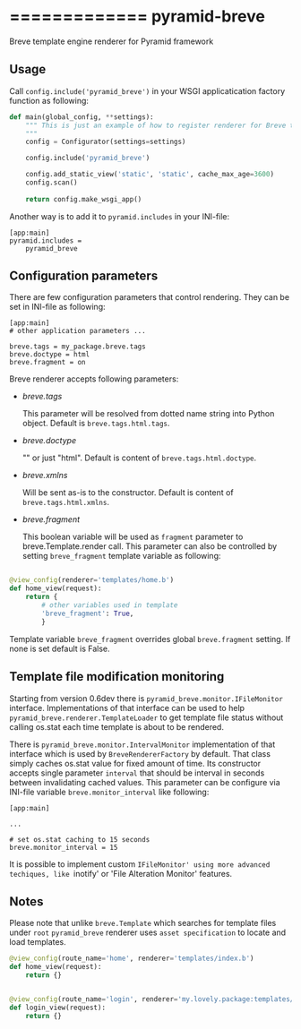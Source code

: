 =============
pyramid-breve
=============

Breve template engine renderer for Pyramid framework


Usage
-----

Call `config.include('pyramid_breve')` in your WSGI applicatication factory
function as following:

```python
def main(global_config, **settings):
    """ This is just an example of how to register renderer for Breve templates.
    """
    config = Configurator(settings=settings)

    config.include('pyramid_breve')

    config.add_static_view('static', 'static', cache_max_age=3600)
    config.scan()
    
    return config.make_wsgi_app()
```

Another way is to add it to `pyramid.includes` in your INI-file:

```
[app:main]
pyramid.includes =
	pyramid_breve
```

Configuration parameters
------------------------

There are few configuration parameters that control rendering. They can be set in
INI-file as following:

```
[app:main]
# other application parameters ...

breve.tags = my_package.breve.tags
breve.doctype = html
breve.fragment = on
```

Breve renderer accepts following parameters:

*	_breve.tags_

	This parameter will be resolved from dotted name string into Python object.
	Default is `breve.tags.html.tags`.
*	_breve.doctype_

	"<!DOCTYPE html>" or just "html".
	Default is content of `breve.tags.html.doctype`.
*	_breve.xmlns_

	Will be sent as-is to the constructor.
	Default is content of `breve.tags.html.xmlns`.
*	_breve.fragment_

	This boolean variable will be used as `fragment` parameter to
	breve.Template.render call. This parameter can also be controlled by setting
	`breve_fragment` template variable as following:

```python

@view_config(renderer='templates/home.b')
def home_view(request):
    return {
        # other variables used in template
        'breve_fragment': True,
        }
```
Template variable `breve_fragment` overrides global `breve.fragment` setting.
If none is set default is False.


Template file modification monitoring
-------------------------------------

Starting from version 0.6dev there is `pyramid_breve.monitor.IFileMonitor` interface.
Implementations of that interface can be used to help `pyramid_breve.renderer.TemplateLoader`
to get template file status without calling os.stat each time template is about to be rendered.

There is `pyramid_breve.monitor.IntervalMonitor` implementation of that interface which is used
by `BreveRendererFactory` by default. That class simply caches os.stat value for fixed amount
of time. Its constructor accepts single parameter `interval` that should be interval in seconds
between invalidating cached values. This parameter can be configure via INI-file variable
`breve.monitor_interval` like following:

```
[app:main]

...

# set os.stat caching to 15 seconds
breve.monitor_interval = 15
```

It is possible to implement custom `IFileMonitor' using more advanced techiques,
like `inotify' or 'File Alteration Monitor' features. 

Notes
-----

Please note that unlike `breve.Template` which searches for template files under `root`
`pyramid_breve` renderer uses `asset specification` to locate and load templates.

```python
@view_config(route_name='home', renderer='templates/index.b')
def home_view(request):
    return {}


@view_config(route_name='login', renderer='my.lovely.package:templates/login.b')
def login_view(request):
    return {}
```
